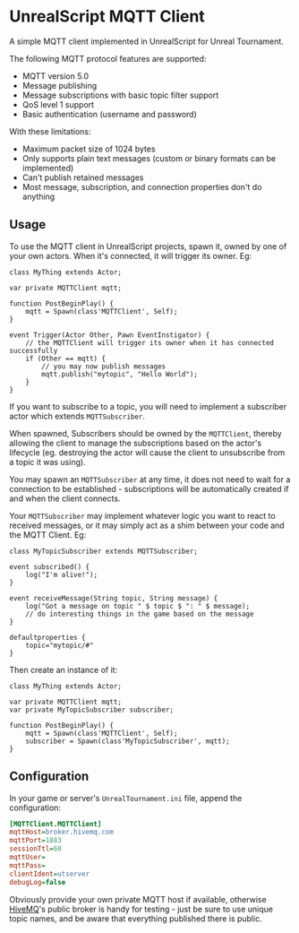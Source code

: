 # UnrealScript MQTT Client

A simple MQTT client implemented in UnrealScript for Unreal Tournament.

The following MQTT protocol features are supported:

- MQTT version 5.0
- Message publishing 
- Message subscriptions with basic topic filter support
- QoS level 1 support
- Basic authentication (username and password)

With these limitations:

- Maximum packet size of 1024 bytes
- Only supports plain text messages (custom or binary formats can be implemented)
- Can't publish retained messages
- Most message, subscription, and connection properties don't do anything 

## Usage

To use the MQTT client in UnrealScript projects, spawn it, owned by one of your
own actors. When it's connected, it will trigger its owner. Eg:

```unrealscript
class MyThing extends Actor;

var private MQTTClient mqtt;

function PostBeginPlay() {
	mqtt = Spawn(class'MQTTClient', Self);
}

event Trigger(Actor Other, Pawn EventInstigator) {
	// the MQTTClient will trigger its owner when it has connected successfully
	if (Other == mqtt) {
		// you may now publish messages
		mqtt.publish("mytopic", "Hello World");
	}
}
```

If you want to subscribe to a topic, you will need to implement a subscriber 
actor which extends `MQTTSubscriber`. 

When spawned, Subscribers should be owned by the `MQTTClient`, thereby allowing
the client to manage the subscriptions based on the actor's lifecycle (eg. 
destroying the actor will cause the client to unsubscribe from a topic it was
using).

You may spawn an `MQTTSubscriber` at any time, it does not need to wait for a
connection to be established - subscriptions will be automatically created if
and when the client connects.

Your `MQTTSubscriber` may implement whatever logic you want to react to 
received messages, or it may simply act as a shim between your code and the 
MQTT Client. Eg:

```unrealscript
class MyTopicSubscriber extends MQTTSubscriber;

event subscribed() {
	log("I'm alive!");
}

event receiveMessage(String topic, String message) {
	log("Got a message on topic " $ topic $ ": " $ message);
	// do interesting things in the game based on the message
}

defaultproperties {
	topic="mytopic/#"
}
```

Then create an instance of it:

```unrealscript
class MyThing extends Actor;

var private MQTTClient mqtt;
var private MyTopicSubscriber subscriber;

function PostBeginPlay() {
	mqtt = Spawn(class'MQTTClient', Self);
	subscriber = Spawn(class'MyTopicSubscriber', mqtt);
}
```

## Configuration

In your game or server's `UnrealTournament.ini` file, append the configuration:

```ini
[MQTTClient.MQTTClient]
mqttHost=broker.hivemq.com
mqttPort=1883
sessionTtl=60
mqttUser=
mqttPass=
clientIdent=utserver
debugLog=false
```

Obviously provide your own private MQTT host if available, otherwise 
[HiveMQ](https://www.hivemq.com/public-mqtt-broker/)'s public broker is handy
for testing - just be sure to use unique topic names, and be aware that 
everything published there is public.

